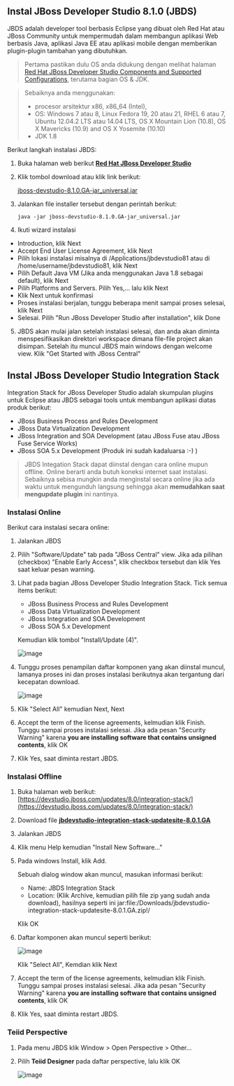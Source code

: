 ## Instal JBoss Developer Studio 8.1.0 (JBDS)

JBDS adalah developer tool berbasis Eclipse yang dibuat oleh Red Hat atau JBoss Community untuk mempermudah dalam membangun aplikasi Web berbasis Java, aplikasi Java EE atau aplikasi mobile dengan memberikan plugin-plugin tambahan yang dibutuhkan.

> Pertama pastikan dulu OS anda didukung dengan melihat halaman [Red Hat JBoss Developer Studio Components and Supported Configurations](https://access.redhat.com/articles/427493), terutama bagian OS & JDK. 

> Sebaiknya anda menggunakan:
>  * procesor arsitektur x86, x86_64 (Intel), 
>  * OS: Windows 7 atau 8, Linux Fedora 19, 20 atau 21, RHEL 6 atau 7, Ubuntu 12.04.2 LTS atau 14.04 LTS, OS X Mountain Lion (10.8), OS X Mavericks (10.9) and OS X Yosemite (10.10)
>  * JDK 1.8

Berikut langkah instalasi JBDS:

1.  Buka halaman web berikut **[Red Hat JBoss Developer Studio](http://www.jboss.org/products/devstudio/overview/)**
2.  Klik tombol download atau klik link berikut:
    
    [jboss-devstudio-8.1.0.GA-jar_universal.jar](http://www.jboss.org/download-manager/file/jboss-devstudio-8.1.0.GA-jar_universal.jar)
3.  Jalankan file installer tersebut dengan perintah berikut:

    ```
    java -jar jboss-devstudio-8.1.0.GA-jar_universal.jar
    ```
    
4. Ikuti wizard instalasi
  - Introduction, klik Next
  - Accept End User License Agreement, klik Next
  - Pilih lokasi instalasi misalnya di /Applications/jbdevstudio81 atau di /home/username/jbdevstudio81, klik Next
  - Pilih Default Java VM (Jika anda menggunakan Java 1.8 sebagai default), klik Next
  - Pilih Platforms and Servers. Pilih Yes,... lalu klik Next
  - Klik Next untuk konfirmasi
  - Proses instalasi berjalan, tunggu beberapa menit sampai proses selesai, klik Next
  - Selesai. Pilih "Run JBoss Developer Studio after installation", klik Done

5. JBDS akan mulai jalan setelah instalasi selesai, dan anda akan diminta menspesifikasikan direktori workspace dimana file-file project akan disimpan. Setelah itu muncul JBDS main windows dengan welcome view. Klik "Get Started with JBoss Central" 



## Instal JBoss Developer Studio Integration Stack

Integration Stack for JBoss Developer Studio adalah skumpulan plugins untuk Eclipse atau JBDS sebagai tools untuk membangun aplikasi diatas produk berikut:

* JBoss Business Process and Rules Development
* JBoss Data Virtualization Development
* JBoss Integration and SOA Development (atau JBoss Fuse atau JBoss Fuse Service Works)
* JBoss SOA 5.x Development (Produk ini sudah kadaluarsa :-) )


> JBDS Integation Stack dapat diinstal dengan cara online mupun offline. Online berarti anda butuh koneksi internet saat instalasi. Sebaiknya sebisa mungkin anda menginstal secara online jika ada waktu untuk mengunduh langsung sehingga akan **memudahkan saat mengupdate plugin** ini nantinya.

### Instalasi Online

Berikut cara instalasi secara online:

1.  Jalankan JBDS

2.  Pilih "Software/Update" tab pada  "JBoss Central" view.
    Jika ada pilihan (checkbox) "Enable Early Access", klik checkbox tersebut dan klik Yes saat keluar pesan warning.

3.  Lihat pada bagian JBoss Developer Studio Integration Stack. Tick semua items berikut:

    - JBoss Business Process and Rules Development
    - JBoss Data Virtualization Development
    - JBoss Integration and SOA Development
    - JBoss SOA 5.x Development

    Kemudian klik tombol "Install/Update (4)".
    
    ![image](https://cloud.githubusercontent.com/assets/3068071/7453659/b5561c32-f295-11e4-96bf-0c913eda1018.png)

4.  Tunggu proses penampilan daftar komponen yang akan diinstal muncul, lamanya proses ini dan proses instalasi berikutnya akan tergantung dari kecepatan download.

    ![image](https://cloud.githubusercontent.com/assets/3068071/7453846/b05d5572-f297-11e4-9233-25abc207a4a9.png)

5.  Klik "Select All" kemudian Next, Next
6.  Accept the term of the license agreements, kelmudian klik Finish. Tunggu sampai proses instalasi selesai.
    Jika ada pesan "Security Warning" karena __you are installing software that contains unsigned contents__, klik OK
7.  Klik Yes, saat diminta restart JBDS.

### Instalasi Offline

1.  Buka halaman web berikut: [https://devstudio.jboss.com/updates/8.0/integration-stack/](https://devstudio.jboss.com/updates/8.0/integration-stack/)
2.  Download file **[jbdevstudio-integration-stack-updatesite-8.0.1.GA](https://devstudio.jboss.com/updates/8.0.0/jbdevstudio-integration-stack-updatesite-8.0.1.GA.zip)** 
3.  Jalankan JBDS
4.  Klik menu Help kemudian "Install New Software..."
5.  Pada windows Install, klik Add. 
    
    Sebuah dialog window akan muncul, masukan informasi berikut:

    - Name: JBDS Integration Stack
    - Location: (Klik Archive, kemudian pilih file zip yang sudah anda download), hasilnya seperti ini jar:file:/Downloads/jbdevstudio-integration-stack-updatesite-8.0.1.GA.zip!/

    Klik OK
    
6.  Daftar komponen akan muncul seperti berikut:

    ![image](https://cloud.githubusercontent.com/assets/3068071/7454112/ce87a388-f29a-11e4-80b5-845508f4ecb4.png)
    
    Klik "Select All", Kemdian klik Next
7.  Accept the term of the license agreements, kelmudian klik Finish. Tunggu sampai proses instalasi selesai.
    Jika ada pesan "Security Warning" karena __you are installing software that contains unsigned contents__, klik OK
7.  Klik Yes, saat diminta restart JBDS.

### Teiid Perspective

1.  Pada menu JBDS klik Window > Open Perspective > Other...
2.  Pilih **Teiid Designer** pada daftar perspective, lalu klik OK

    ![image](https://cloud.githubusercontent.com/assets/3068071/7454171/7697f636-f29b-11e4-9968-7e6a7f8686e4.png)
